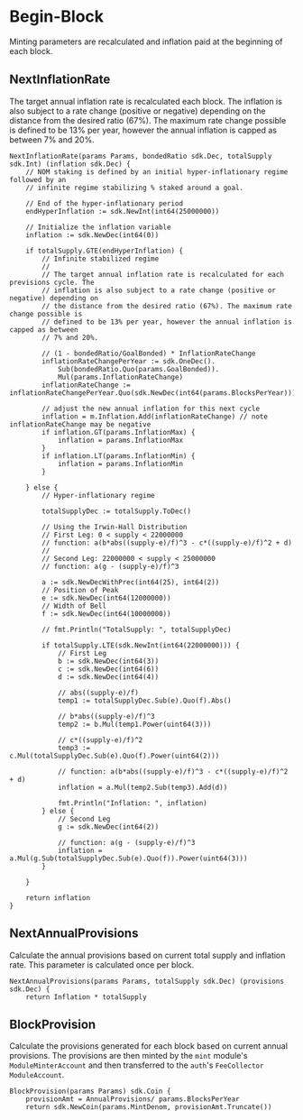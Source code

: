 <!--
order: 3
-->

# Begin-Block

Minting parameters are recalculated and inflation
paid at the beginning of each block.

## NextInflationRate

The target annual inflation rate is recalculated each block.
The inflation is also subject to a rate change (positive or negative)
depending on the distance from the desired ratio (67%). The maximum rate change
possible is defined to be 13% per year, however the annual inflation is capped
as between 7% and 20%.

```
NextInflationRate(params Params, bondedRatio sdk.Dec, totalSupply sdk.Int) (inflation sdk.Dec) {
	// NOM staking is defined by an initial hyper-inflationary regime followed by an
	// infinite regime stabilizing % staked around a goal.

	// End of the hyper-inflationary period
	endHyperInflation := sdk.NewInt(int64(25000000))

	// Initialize the inflation variable
	inflation := sdk.NewDec(int64(0))

	if totalSupply.GTE(endHyperInflation) {
		// Infinite stabilized regime
		//
		// The target annual inflation rate is recalculated for each previsions cycle. The
		// inflation is also subject to a rate change (positive or negative) depending on
		// the distance from the desired ratio (67%). The maximum rate change possible is
		// defined to be 13% per year, however the annual inflation is capped as between
		// 7% and 20%.

		// (1 - bondedRatio/GoalBonded) * InflationRateChange
		inflationRateChangePerYear := sdk.OneDec().
			Sub(bondedRatio.Quo(params.GoalBonded)).
			Mul(params.InflationRateChange)
		inflationRateChange := inflationRateChangePerYear.Quo(sdk.NewDec(int64(params.BlocksPerYear)))

		// adjust the new annual inflation for this next cycle
		inflation = m.Inflation.Add(inflationRateChange) // note inflationRateChange may be negative
		if inflation.GT(params.InflationMax) {
			inflation = params.InflationMax
		}
		if inflation.LT(params.InflationMin) {
			inflation = params.InflationMin
		}

	} else {
		// Hyper-inflationary regime

		totalSupplyDec := totalSupply.ToDec()

		// Using the Irwin-Hall Distribution
		// First Leg: 0 < supply < 22000000
		// function: a(b*abs((supply-e)/f)^3 - c*((supply-e)/f)^2 + d)
		//
		// Second Leg: 22000000 < supply < 25000000
		// function: a(g - (supply-e)/f)^3

		a := sdk.NewDecWithPrec(int64(25), int64(2))
		// Position of Peak
		e := sdk.NewDec(int64(12000000))
		// Width of Bell
		f := sdk.NewDec(int64(10000000))

		// fmt.Println("TotalSupply: ", totalSupplyDec)

		if totalSupply.LTE(sdk.NewInt(int64(22000000))) {
			// First Leg
			b := sdk.NewDec(int64(3))
			c := sdk.NewDec(int64(6))
			d := sdk.NewDec(int64(4))

			// abs((supply-e)/f)
			temp1 := totalSupplyDec.Sub(e).Quo(f).Abs()

			// b*abs((supply-e)/f)^3
			temp2 := b.Mul(temp1.Power(uint64(3)))

			// c*((supply-e)/f)^2
			temp3 := c.Mul(totalSupplyDec.Sub(e).Quo(f).Power(uint64(2)))

			// function: a(b*abs((supply-e)/f)^3 - c*((supply-e)/f)^2 + d)
			inflation = a.Mul(temp2.Sub(temp3).Add(d))

			fmt.Println("Inflation: ", inflation)
		} else {
			// Second Leg
			g := sdk.NewDec(int64(2))

			// function: a(g - (supply-e)/f)^3
			inflation = a.Mul(g.Sub(totalSupplyDec.Sub(e).Quo(f)).Power(uint64(3)))
		}

	}

	return inflation
}
```

## NextAnnualProvisions

Calculate the annual provisions based on current total supply and inflation
rate. This parameter is calculated once per block. 

```
NextAnnualProvisions(params Params, totalSupply sdk.Dec) (provisions sdk.Dec) {
	return Inflation * totalSupply
```

## BlockProvision

Calculate the provisions generated for each block based on current annual provisions. The provisions are then minted by the `mint` module's `ModuleMinterAccount` and then transferred to the `auth`'s `FeeCollector` `ModuleAccount`.

```
BlockProvision(params Params) sdk.Coin {
	provisionAmt = AnnualProvisions/ params.BlocksPerYear
	return sdk.NewCoin(params.MintDenom, provisionAmt.Truncate())
```
